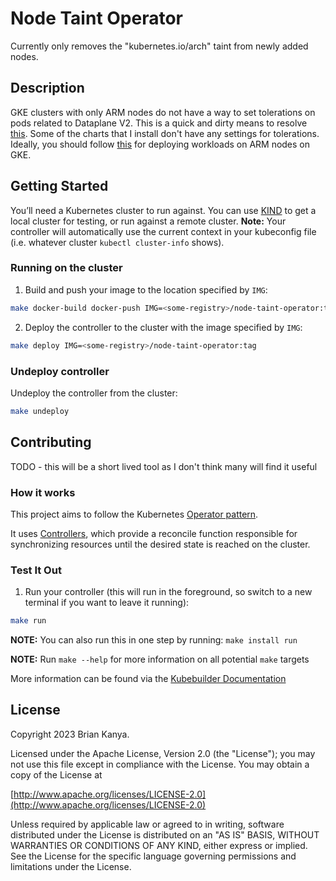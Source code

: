 # Node Taint Operator

Currently only removes the "kubernetes.io/arch" taint from newly added nodes.

## Description

GKE clusters with only ARM nodes do not have a way to set tolerations on pods related to Dataplane V2. This is a quick and dirty means to resolve [this](https://serverfault.com/questions/1141581/gke-arm-based-cluster-starts-in-invalid-state). Some of the charts that I install don't have any settings for tolerations. Ideally, you should follow [this](https://cloud.google.com/kubernetes-engine/docs/how-to/prepare-arm-workloads-for-deployment) for deploying workloads on ARM nodes on GKE.

## Getting Started

You’ll need a Kubernetes cluster to run against. You can use [KIND](https://sigs.k8s.io/kind) to get a local cluster for testing, or run against a remote cluster.
**Note:** Your controller will automatically use the current context in your kubeconfig file (i.e. whatever cluster `kubectl cluster-info` shows).

### Running on the cluster

1. Build and push your image to the location specified by `IMG`:

```sh
make docker-build docker-push IMG=<some-registry>/node-taint-operator:tag
```

2. Deploy the controller to the cluster with the image specified by `IMG`:

```sh
make deploy IMG=<some-registry>/node-taint-operator:tag
```

### Undeploy controller

Undeploy the controller from the cluster:

```sh
make undeploy
```

## Contributing

TODO - this will be a short lived tool as I don't think many will find it useful

### How it works

This project aims to follow the Kubernetes [Operator pattern](https://kubernetes.io/docs/concepts/extend-kubernetes/operator/).

It uses [Controllers](https://kubernetes.io/docs/concepts/architecture/controller/),
which provide a reconcile function responsible for synchronizing resources until the desired state is reached on the cluster.

### Test It Out

1. Run your controller (this will run in the foreground, so switch to a new terminal if you want to leave it running):

```sh
make run
```

**NOTE:** You can also run this in one step by running: `make install run`

**NOTE:** Run `make --help` for more information on all potential `make` targets

More information can be found via the [Kubebuilder Documentation](https://book.kubebuilder.io/introduction.html)

## License

Copyright 2023 Brian Kanya.

Licensed under the Apache License, Version 2.0 (the "License");
you may not use this file except in compliance with the License.
You may obtain a copy of the License at

[http://www.apache.org/licenses/LICENSE-2.0](http://www.apache.org/licenses/LICENSE-2.0)

Unless required by applicable law or agreed to in writing, software
distributed under the License is distributed on an "AS IS" BASIS,
WITHOUT WARRANTIES OR CONDITIONS OF ANY KIND, either express or implied.
See the License for the specific language governing permissions and
limitations under the License.
